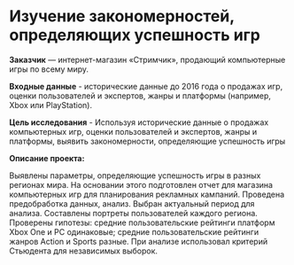 # Изучение закономерностей, определяющих успешность игр

**Заказчик** — интернет-магазин «Стримчик», продающий компьютерные игры по всему миру.

**Входные данные** - исторические данные до 2016 года о продажах игр, оценки пользователей и экспертов, жанры и платформы (например, Xbox или PlayStation).

**Цель исследования** - Используя исторические данные о продажах компьютерных игр, оценки пользователей и экспертов, жанры и платформы, выявить закономерности, определяющие успешность игры 
 

**Описание проекта:** 

Выявлены параметры, определяющие успешность игры в разных регионах мира. На основании этого подготовлен отчет для магазина компьютерных игр для планирования рекламных кампаний. Проведена предобработка данных, анализ. Выбран актуальный период для анализа. Составлены портреты пользователей каждого региона. Проверены гипотезы: средние пользовательские рейтинги платформ Xbox One и PC одинаковые; средние пользовательские рейтинги жанров Action и Sports разные. При анализе использовал критерий Стьюдента для независимых выборок.
